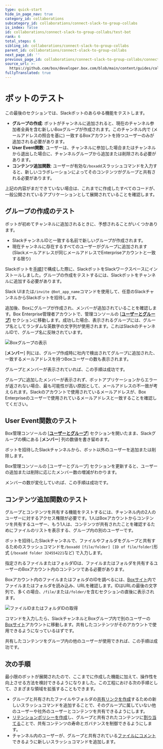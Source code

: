 ```yaml
---
type: quick-start
hide_in_page_nav: true
category_id: collaborations
subcategory_id: collaborations/connect-slack-to-group-collabs
is_index: false
id: collaborations/connect-slack-to-group-collabs/test-bot
rank: 6
total_steps: 6
sibling_id: collaborations/connect-slack-to-group-collabs
parent_id: collaborations/connect-slack-to-group-collabs
next_page_id: ''
previous_page_id: collaborations/connect-slack-to-group-collabs/connect-box-functions
source_url: >-
  https://github.com/box/developer.box.com/blob/main/content/guides/collaborations/connect-slack-to-group-collabs/6-test-bot.md
fullyTranslated: true
---
```

# ボットのテスト

この最後のセクションでは、Slackボットのあらゆる機能をテストします。

* **グループの作成**: ボットがチャンネルに追加されると、現在のチャンネル参加者全員を含む新しいBoxグループが作成されます。このチャンネル内で (メールアドレスの照合を基に) 一致するBoxアカウントを持つユーザーのみが追加される必要があります。
* **User Event関数**: ユーザーは、チャンネルに参加した場合またはチャンネルから退出した場合に、チャンネルグループから追加または削除される必要があります。
* **コンテンツ追加関数**: ユーザーが有効な`/boxadd`スラッシュコマンドを入力すると、新しいコラボレーションによってそのコンテンツがグループと共有される必要があります。

<Message type="notice">

上記の内容がまだできていない場合は、これまでに作成したすべてのコードが、一般公開されているアプリケーションとして展開されていることを確認します。

</Message>

## グループの作成のテスト

ボットが初めてチャンネルに追加されるときに、予想されることがいくつかあります。

* SlackチャンネルIDと一致する名前で新しいグループが作成されます。
* 現在チャンネルに存在するすべてのユーザーがグループに追加されます (Slackメールアドレスが同じメールアドレスでEnterpriseアカウントと一致する限り)

Slackボットを[手順1][step1]で構成した際に、SlackボットをSlackワークスペースにインストールしました。グループの作成をテストするには、Slackボットをチャンネルに追加する必要があります。

Slack UIまたは`/invite @bot_app_name`コマンドを使用して、任意のSlackチャンネルからSlackボットを招待します。

追加後、Boxにグループが作成され、メンバーが追加されていることを確認します。Box Enterprise管理者アカウントで、管理コンソールの \[**[ユーザーとグループ][box-users-groups]**] セクションに移動します。成功した場合、表示されるグループには、グループ名としてランダムな英数字の文字列が使用されます。これはSlackのチャンネルIDで、グループ名に反映されています。

<ImageFrame noborder center shadow>

![Boxグループの表示](./img/slack_6_groups.png)

</ImageFrame>

\[**メンバー**] 列には、グループ作成時に社内で検出されてグループに追加された、一致するメールアドレスを持つBoxユーザーの数も表示されます。

グループとメンバーが表示されていれば、この手順は成功です。

<Message type="notice">

グループに追加したメンバーが表示されず、ボットアプリケーションからエラーが返されない場合、最も可能性が高い原因として、メールアドレスの不一致が考えられます。Slackのアカウントで使用されているメールアドレスが、Box Enterpriseのユーザーで使用されているメールアドレスと一致することを確認してください。

</Message>

## User Event関数のテスト

Box管理コンソールの \[**[ユーザーとグループ][box-users-groups]**] セクションを開いたまま、Slackグループの横にある \[**メンバー**] 列の数値を書き留めます。

ボットを招待したSlackチャンネルから、ボット以外のユーザーを追加または削除します。

Box管理コンソールの \[ユーザーとグループ] セクションを更新すると、ユーザーの追加または削除に応じたメンバー数の増減がわかります。

メンバーの数が変化していれば、この手順は成功です。

## コンテンツ追加関数のテスト

グループとコンテンツを共有する機能をテストするには、チャンネル内の2人のユーザーに対するアクセス権限が必要です。1人はBoxアカウントからコンテンツを共有するユーザー、もう1人は、コンテンツが共有されたことを確認するためにファイルのリストを表示する、グループ内の別のユーザーです。

ボットを招待したSlackチャンネルで、ファイルやフォルダをグループと共有するためのスラッシュコマンドを`/boxadd [file/folder] [ID of file/folder]`形式 (`/boxadd folder 324554221`など) で入力します。

<Message type="notice">

指定されるファイルまたはフォルダIDは、ファイルまたはフォルダを共有するユーザーのBoxアカウント内のコンテンツである必要があります。

</Message>

Boxアカウント内のファイルまたはフォルダのIDを調べるには、[Boxサイト][box]内でファイルまたはフォルダを読み込み、URLを確認します。IDはURLの最後の文字列で、多くの場合、`/file/`または`/folder/`を含むセクションの直後に表示されます。

<ImageFrame noborder center shadow>

![ファイルIDまたはフォルダIDの取得](./img/slack_6_file_id.png)

</ImageFrame>

コマンドを入力したら、SlackチャンネルとBoxグループ内で別のユーザーの[Boxサイト][box]アカウントに移動します。共有したコンテンツがそのアカウントで使用できるようになっているはずです。

共有したコンテンツをグループ内の他のユーザーが使用できれば、この手順は成功です。

## 次の手順

最小限のボットが展開されたので、ここまでに作成した機能に加えて、操作性を向上させる方法を検討できるようになりました。この工程における次の手順として、さまざまな領域を拡張することもできます。

* グループと共有されたファイルやフォルダの[共有リンクを作成][next-steps-shared-link]するための新しいスラッシュコマンドを追加することで、そのグループに属していない他のユーザーや社外のユーザーとコンテンツを共有できるようにします。
* [リテンションポリシーを作成][next-steps-retention-policy]し、グループと共有されたコンテンツに[割り当てる][next-steps-policy-assign]ことで、共有コンテンツの寿命とガバナンスを制御できるようにします。
* チャンネル内のユーザーが、グループと共有されている[ファイルにコメント][next-steps-comment]できるように新しいスラッシュコマンドを追加します。

[step1]: g://collaborations/connect-slack-to-group-collabs/configure-slack

[box-users-groups]: https://app.box.com/master/groups

[next-steps-shared-link]: g://shared-links/create-or-update

[next-steps-retention-policy]: e://post-retention-policies

[next-steps-policy-assign]: e://post-retention-policy-assignments

[next-steps-comment]: e://post-comments

<!-- i18n-enable localize-links -->

[box]: https://box.com

<!-- i18n-disable localize-links -->
